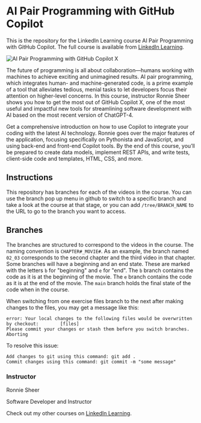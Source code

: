 # AI Pair Programming with GitHub Copilot
This is the repository for the LinkedIn Learning course AI Pair Programming with GitHub Copilot. The full course is available from [LinkedIn Learning][lil-course-url].

![AI Pair Programming with GitHub Copilot X][lil-thumbnail-url] 

The future of programming is all about collaboration—humans working with machines to achieve exciting and unimagined results. AI pair programming, which integrates human- and machine-generated code, is a prime example of a tool that alleviates tedious, menial tasks to let developers focus their attention on higher-level concerns. In this course, instructor Ronnie Sheer shows you how to get the most out of GitHub Copilot X, one of the most useful and impactful new tools for streamlining software development with AI based on the most recent version of ChatGPT-4.

Get a comprehensive introduction on how to use Copilot to integrate your coding with the latest AI technology. Ronnie goes over the major features of the application, focusing specifically on Pythonista and JavaScript, and using back-end and front-end Copilot tools. By the end of this course, you’ll be prepared to create data models, implement REST APIs, and write tests, client-side code and templates, HTML, CSS, and more.



## Instructions
This repository has branches for each of the videos in the course. You can use the branch pop up menu in github to switch to a specific branch and take a look at the course at that stage, or you can add `/tree/BRANCH_NAME` to the URL to go to the branch you want to access.

## Branches
The branches are structured to correspond to the videos in the course. The naming convention is `CHAPTER#_MOVIE#`. As an example, the branch named `02_03` corresponds to the second chapter and the third video in that chapter. 
Some branches will have a beginning and an end state. These are marked with the letters `b` for "beginning" and `e` for "end". The `b` branch contains the code as it is at the beginning of the movie. The `e` branch contains the code as it is at the end of the movie. The `main` branch holds the final state of the code when in the course.

When switching from one exercise files branch to the next after making changes to the files, you may get a message like this:

    error: Your local changes to the following files would be overwritten by checkout:        [files]
    Please commit your changes or stash them before you switch branches.
    Aborting

To resolve this issue:
	
    Add changes to git using this command: git add .
	Commit changes using this command: git commit -m "some message"


### Instructor

Ronnie Sheer 
                            
Software Developer and Instructor

                            

Check out my other courses on [LinkedIn Learning](https://www.linkedin.com/learning/instructors/ronnie-sheer).

[lil-course-url]: https://www.linkedin.com/learning/ai-pair-programming-with-github-copilot-x?dApp=59033956&leis=LAA
[lil-thumbnail-url]: https://media.licdn.com/dms/image/D560DAQHgxMMFquPt-w/learning-public-crop_675_1200/0/1694803117114?e=2147483647&v=beta&t=vVrlsgRrPs9mQ-qQ0bNC-iJ6rJWLnJsRoYcGVNJLRn4
